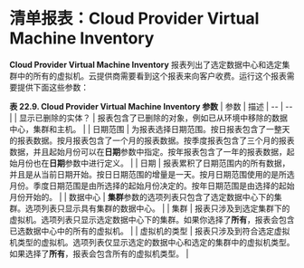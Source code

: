 # 清单报表：Cloud Provider Virtual Machine Inventory

**Cloud Provider Virtual Machine Inventory** 报表列出了选定数据中心和选定集群中的所有的虚拟机。云提供商需要看到这个报表来向客户收费。运行这个报表需要提供下面这些参数：

**表 22.9. Cloud Provider Virtual Machine Inventory 参数**
| 参数 | 描述 |
  -- | -- |
| 显示已删除的实体？ | 报表包含了已删除的对象，例如已从环境中移除的数据中心，集群和主机。 |
| 日期范围 | 为报表选择日期范围。按日报表包含了一整天的报表数据。按月报表包含了一个月的报表数据。按季度报表包含了三个月的报表数据，并且起始月份可以在**日期**参数中指定。按年报表包含了一年的报表数据，起始月份也在**日期**参数中进行定义。 |
| 日期 | 报表累积了日期范围内的所有数据，并且是从当前日期开始。按日日期范围的增量是一天。按月日期范围使用的是所选月份。季度日期范围是由所选择的起始月份决定的。按年日期范围是由选择的起始月份开始的。 |
| 数据中心 | **集群**参数的选项列表只包含了选定数据中心下的集群。选项列表只显示具有集群的数据中心。 |
| 集群 | 报表只涉及到选定集群下的虚拟机。选项列表只显示选定数据中心下的集群。如果你选择了**所有**，报表会包含已选数据中心中的所有的虚拟机。 |
| 虚拟机的类型 | 报表只涉及到符合选定虚拟机类型的虚拟机。选项列表仅显示选定的数据中心和选定的集群中的虚拟机类型。如果选择了**所有**，报表会包含所有的虚拟机类型。 |
